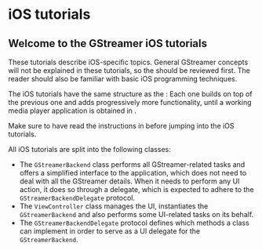 # iOS tutorials

## Welcome to the GStreamer iOS tutorials

These tutorials describe iOS-specific topics. General GStreamer
concepts will not be explained in these tutorials, so the
[](tutorials/basic/index.md) should be reviewed first. The reader should
also be familiar with basic iOS programming techniques.

The iOS tutorials have the same structure as the
[](tutorials/android/index.md): Each one builds on top of the previous
one and adds progressively more functionality, until a working media
player application is obtained in
[](tutorials/ios/a-complete-media-player.md).

Make sure to have read the instructions in
[](installing/for-ios-development.md) before jumping into the iOS
tutorials.

All iOS tutorials are split into the following classes:

  - The `GStreamerBackend` class performs all GStreamer-related tasks
    and offers a simplified interface to the application, which does not
    need to deal with all the GStreamer details. When it needs to
    perform any UI action, it does so through a delegate, which is
    expected to adhere to the `GStreamerBackendDelegate` protocol.
  - The `ViewController` class manages the UI, instantiates the
    `GStreamerBackend` and also performs some UI-related tasks on its
    behalf.
  - The `GStreamerBackendDelegate` protocol defines which methods a
    class can implement in order to serve as a UI delegate for the
    `GStreamerBackend`.
